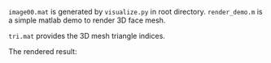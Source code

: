 `image00.mat` is generated by `visualize.py` in root directory. `render_demo.m` is a simple matlab demo to render 3D face mesh.

`tri.mat` provides the 3D mesh triangle indices.

The rendered result:


